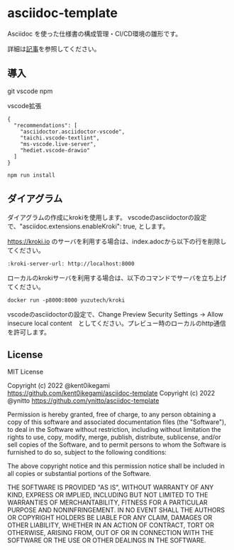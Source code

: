 
# asciidoc-template

Asciidoc を使った仕様書の構成管理・CI/CD環境の雛形です。

詳細は[記事](https://qiita.com/ynitto/items/fa44aae90c927e52613c)を参照してください。


## 導入

git
vscode
npm

vscode拡張
```
{
  "recommendations": [
    "asciidoctor.asciidoctor-vscode",
    "taichi.vscode-textlint",
    "ms-vscode.live-server",
    "hediet.vscode-drawio"
  ]
}
```

```
npm run install
```

## ダイアグラム

ダイアグラムの作成にkrokiを使用します。
vscodeのasciidoctorの設定で、"asciidoc.extensions.enableKroki": true, とします。

https://kroki.io のサーバを利用する場合は、index.adocから以下の行を削除してください。

```
:kroki-server-url: http://localhost:8000
```

ローカルのkrokiサーバを利用する場合は、以下のコマンドでサーバを立ち上げてください。

```
docker run -p8000:8000 yuzutech/kroki
```

vscodeのasciidoctorの設定で、Change Preview Security Settings → Allow insecure local content　としてください。プレビュー時のローカルのhttp通信を許可します。

## License

MIT License

Copyright (c) 2022 @kent0ikegami <add aws deploy settings> https://github.com/kent0ikegami/asciidoc-template
Copyright (c) 2022 @ynitto <original> https://github.com/ynitto/asciidoc-template

Permission is hereby granted, free of charge, to any person obtaining a copy
of this software and associated documentation files (the "Software"), to deal
in the Software without restriction, including without limitation the rights
to use, copy, modify, merge, publish, distribute, sublicense, and/or sell
copies of the Software, and to permit persons to whom the Software is
furnished to do so, subject to the following conditions:

The above copyright notice and this permission notice shall be included in all
copies or substantial portions of the Software.

THE SOFTWARE IS PROVIDED "AS IS", WITHOUT WARRANTY OF ANY KIND, EXPRESS OR
IMPLIED, INCLUDING BUT NOT LIMITED TO THE WARRANTIES OF MERCHANTABILITY,
FITNESS FOR A PARTICULAR PURPOSE AND NONINFRINGEMENT. IN NO EVENT SHALL THE
AUTHORS OR COPYRIGHT HOLDERS BE LIABLE FOR ANY CLAIM, DAMAGES OR OTHER
LIABILITY, WHETHER IN AN ACTION OF CONTRACT, TORT OR OTHERWISE, ARISING FROM,
OUT OF OR IN CONNECTION WITH THE SOFTWARE OR THE USE OR OTHER DEALINGS IN THE
SOFTWARE.